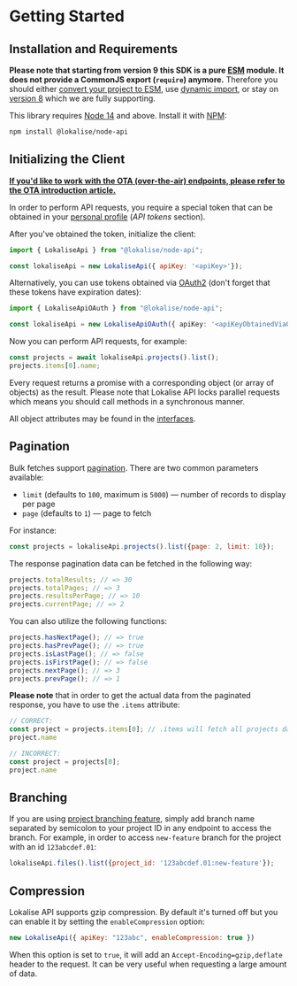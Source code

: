 # Getting Started

## Installation and Requirements

**Please note that starting from version 9 this SDK is a pure [ESM](https://developer.mozilla.org/en-US/docs/Web/JavaScript/Guide/Modules) module. It does not provide a CommonJS export (`require`) anymore.** Therefore you should either [convert your project to ESM](https://gist.github.com/sindresorhus/a39789f98801d908bbc7ff3ecc99d99c), use [dynamic import](https://v8.dev/features/dynamic-import), or stay on [version 8](https://github.com/lokalise/node-lokalise-api/tree/v8) which we are fully supporting.

This library requires [Node 14](https://nodejs.org) and above. Install it with [NPM](https://www.npmjs.com/):

```bash
npm install @lokalise/node-api
```

## Initializing the Client

**[If you'd like to work with the OTA (over-the-air) endpoints, please refer to the OTA introduction article.](https://lokalise.github.io/node-lokalise-api/ota/introduction)**

In order to perform API requests, you require a special token that can be obtained in your [personal profile](https://lokalise.com/profile#apitokens) (*API tokens* section).

After you've obtained the token, initialize the client:

```js
import { LokaliseApi } from "@lokalise/node-api";

const lokaliseApi = new LokaliseApi({ apiKey: '<apiKey>'});
```

Alternatively, you can use tokens obtained via [OAuth2](https://lokalise.github.io/node-lokalise-api/additional_info/oauth2_flow) (don't forget that these tokens have expiration dates):

```ts
import { LokaliseApiOAuth } from "@lokalise/node-api";

const lokaliseApi = new LokaliseApiOAuth({ apiKey: '<apiKeyObtainedViaOauth2>' });
```

Now you can perform API requests, for example:

```js
const projects = await lokaliseApi.projects().list();
projects.items[0].name;
```

Every request returns a promise with a corresponding object (or array of objects) as the result. Please note that Lokalise API locks parallel requests which means you should call methods in a synchronous manner.

All object attributes may be found in the [interfaces](https://github.com/lokalise/node-lokalise-api/tree/master/src/interfaces).

## Pagination

Bulk fetches support [pagination](https://app.lokalise.com/api2docs/curl/#resource-pagination). There are two common parameters available:

* `limit` (defaults to `100`, maximum is `5000`) &mdash; number of records to display per page
* `page` (defaults  to `1`) &mdash; page to fetch

For instance:

```js
const projects = lokaliseApi.projects().list({page: 2, limit: 10});
```

The response pagination data can be fetched in the following way:

```js
projects.totalResults; // => 30
projects.totalPages; // => 3
projects.resultsPerPage; // => 10
projects.currentPage; // => 2
```

You can also utilize the following functions:

```js
projects.hasNextPage(); // => true
projects.hasPrevPage(); // => true
projects.isLastPage(); // => false
projects.isFirstPage(); // => false
projects.nextPage(); // => 3
projects.prevPage(); // => 1
```

**Please note** that in order to get the actual data from the paginated response, you have to use the `.items` attribute:

```js
// CORRECT:
const project = projects.items[0]; // .items will fetch all projects data and [0] will get the first project
project.name

// INCORRECT:
const project = projects[0];
project.name
```

## Branching

If you are using [project branching feature](https://docs.lokalise.com/en/articles/3391861-project-branching), simply add branch name separated by semicolon to your project ID in any endpoint to access the branch. For example, in order to access `new-feature` branch for the project with an id `123abcdef.01`:

```js
lokaliseApi.files().list({project_id: '123abcdef.01:new-feature'});
```

## Compression

Lokalise API supports gzip compression. By default it's turned off but you can enable it by setting the `enableCompression` option:

```js
new LokaliseApi({ apiKey: "123abc", enableCompression: true })
```

 When this option is set to `true`, it will add an `Accept-Encoding=gzip,deflate` header to the request. It can be very useful when requesting a large amount of data.